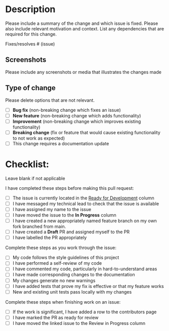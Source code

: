 # Description

Please include a summary of the change and which issue is fixed. Please also include relevant motivation and context. List any dependencies that are required for this change.

Fixes/resolves # (issue)

## Screenshots
Please include any screenshots or media that illustrates the changes made

## Type of change
Please delete options that are not relevant.

- [ ] **Bug fix** (non-breaking change which fixes an issue)
- [ ] **New feature** (non-breaking change which adds functionality)
- [ ] **Improvement** (non-breaking change which improves existing functionality)
- [ ] **Breaking change** (fix or feature that would cause existing functionality to not work as expected)
- [ ] This change requires a documentation update

# Checklist:
Leave blank if not applicable

I have completed these steps before making this pull request:
- [ ] The issue is currently located in the [Ready for Development](https://github.com/701-T4/platform/projects/1#column-17919789) column
- [ ] I have messaged my technical lead to check that the issue is available
- [ ] I have assigned my name to the issue
- [ ] I have moved the issue to the **In Progress** column
- [ ] I have created a new appropriately named feature branch on my own fork branched from main.
- [ ] I have created a **Draft** PR and assigned myself to the PR
- [ ] I have labelled the PR appropriately

Complete these steps as you work through the issue:
- [ ] My code follows the style guidelines of this project
- [ ] I have performed a self-review of my code
- [ ] I have commented my code, particularly in hard-to-understand areas
- [ ] I have made corresponding changes to the documentation
- [ ] My changes generate no new warnings
- [ ] I have added tests that prove my fix is effective or that my feature works
- [ ] New and existing unit tests pass locally with my changes

Complete these steps when finishing work on an issue:
- [ ] If the work is significant, I have added a row to the contributors page
- [ ] I have marked the PR as ready for review
- [ ] I have moved the linked issue to the Review in Progress column
